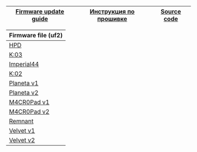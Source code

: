| [Firmware update guide][12]  | [Инструкция по прошивке][13] | [Source code][14] |
| ---------------------------  | ---------------------------- | ----------------- |


| Firmware file (uf2) |
| ------------------- |
|[HPD][01]
|[K:03][02]
|[Imperial44][03]
|[K:02][04]
|[Planeta v1][05]
|[Planeta v2][06]
|[M4CR0Pad v1][07]
|[M4CR0Pad v2][07]
|[Remnant][08]
|[Velvet v1][09]
|[Velvet v2][10]


[01]: https://github.com/ergohaven/vial-qmk/releases/download/3.5.0/3.5.0_hpd_v1.uf2                          
[02]: https://github.com/ergohaven/vial-qmk/releases/download/3.5.0/3.5.0_k03_v1.uf2          
[03]: https://github.com/ergohaven/vial-qmk/releases/download/3.5.0/3.5.0_imperial44_v1.uf2    
[04]: https://github.com/ergohaven/vial-qmk/releases/download/3.5.0/3.5.0_k02_v1.uf2
[05]: https://github.com/ergohaven/vial-qmk/releases/download/3.5.0/3.5.0_planeta_v1.uf2
[06]: https://github.com/ergohaven/vial-qmk/releases/download/3.5.0/3.5.0_planeta_v2.uf2
[07]: https://github.com/ergohaven/vial-qmk/releases/download/3.5.0/3.5.0_macropad_v1.uf2
[08]: https://github.com/ergohaven/vial-qmk/releases/download/3.5.0/3.5.0_macropad_v2.uf2
[09]: https://github.com/ergohaven/vial-qmk/releases/download/3.5.0/3.5.0_remnant_v1.uf2
[10]: https://github.com/ergohaven/vial-qmk/releases/download/3.5.0/3.5.0_velvet_v1.uf2
[11]: https://github.com/ergohaven/vial-qmk/releases/download/3.5.0/3.5.0_velvet_v2.uf2
[12]: https://ergohaven.xyz/docs
[13]: https://ru.ergohaven.xyz/docs
[14]: https://github.com/ergohaven/vial-qmk/tree/vial/keyboards/ergohaven
